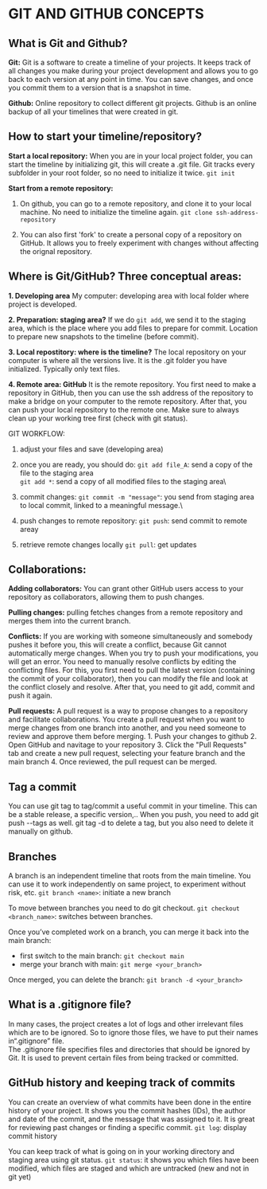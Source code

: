 # GIT AND GITHUB CONCEPTS

## What is Git and Github?
**Git:** 
Git is a software to create a timeline of your projects. It keeps track of all changes you make during your project development and allows you to go back to each version at any point in time. You can save changes, and once you commit them to a version that is a snapshot in time.

**Github:**
Online repository to collect different git projects. Github is an online backup of all your timelines that were created in git.

## How to start your timeline/repository?
**Start a local repository:**
When you are in your local project folder, you can start the timeline by initializing git, this will create a .git file. Git tracks every subfolder in your root folder, so no need to initialize it twice. 
`git init`

**Start from a remote repository:**
1. On github, you can go to a remote repository, and clone it to your local machine. No need to initialize the timeline again. 
`git clone ssh-address-repository`

2. You can also first 'fork' to create a personal copy of a repository on GitHub. It allows you to freely experiment with changes without affecting the orignal repository.

## Where is Git/GitHub? Three conceptual areas:
**1. Developing area**
My computer: developing area with local folder where project is developed. 

**2. Preparation: staging area?**
If we do `git add`, we send it to the staging area, which is the place where you add files to prepare for commit. Location to prepare new snapshots to the timeline (before commit). 

**3. Local repostitory: where is the timeline?**
The local repository on your computer is where all the versions live. It is the .git folder you have initialized. Typically only text files. 

**4. Remote area: GitHub**
It is the remote repository. You first need to make a repository in GitHub, then you can use the ssh address of the repository to make a bridge on your computer to the remote repository. After that, you can push your local repository to the remote one. Make sure to always clean up your working tree first (check with git status).

GIT WORKFLOW:
1. adjust your files and save (developing area)
2. once you are ready, you should do:
`git add file_A`: send a copy of the file to the staging area\
`git add *`: send a copy of all modified files to the staging area\
3. commit changes:
`git commit -m "message"`: you send from staging area to local commit, linked to a meaningful message.\

4. push changes to remote repository:
`git push`: send commit to remote areay

5. retrieve remote changes locally
`git pull`: get updates

## Collaborations:
**Adding collaborators:** You can grant other GitHub users access to your repository as collaborators, allowing them to push changes.

**Pulling changes:** pulling fetches changes from a remote repository and merges them into the current branch.

**Conflicts:** If you are working with someone simultaneously and somebody pushes it before you, this will create a conflict, because Git cannot automatically merge changes. When you try to push your modifications, you will get an error. You need to manually resolve conflicts by editing the conflicting files. For this, you first need to pull the latest version (containing the commit of your collaborator), then you can modify the file and look at the conflict closely and resolve. After that, you need to git add, commit and push it again. 

**Pull requests:** A pull request is a way to propose changes to a repository and facilitate collaborations. You create a pull request when you want to merge changes from one branch into another, and you need someone to review and approve them before merging. 
    1. Push your changes to github
    2. Open GitHub and navitage to your repository
    3. Click the "Pull Requests" tab and create a new pull request, selecting your feature branch and the main branch
    4. Once reviewed, the pull request can be merged.

## Tag a commit
You can use git tag to tag/commit a useful commit in your timeline. This can be a stable release, a specific version,..
When you push, you need to add git push --tags as well. 
git tag -d <name> to delete a tag, but you also need to delete it manually on github. 

## Branches
A branch is an independent timeline that roots from the main timeline. You can use it to work independently on same project, to experiment without risk, etc.
`git branch <name>`: initiate a new branch

To move between branches you need to do git checkout.
`git checkout <branch_name>`: switches between branches.

Once you’ve completed work on a branch, you can merge it back into the main branch:
- first switch to the main branch: `git checkout main`
- merge your branch with main: `git merge <your_branch>`

Once merged, you can delete the branch:
`git branch -d <your_branch>`

## What is a .gitignore file?
In many cases, the project creates a lot of logs and other irrelevant files which are to be ignored. So to ignore those files, we have to put their names in“.gitignore” file.  
The .gitignore file specifies files and directories that should be ignored by Git. It is used to prevent certain files from being tracked or committed.

## GitHub history and keeping track of commits
You can create an overview of what commits have been done in the entire history of your project. It shows you the commit hashes (IDs), the author and date of the commit, and the message that was assigned to it. It is great for reviewing past changes or finding a specific commit.
`git log`: display commit history

You can keep track of what is going on in your working directory and staging area using git status.
`git status`: it shows you which files have been modified, which files are staged and which are untracked (new and not in git yet)


